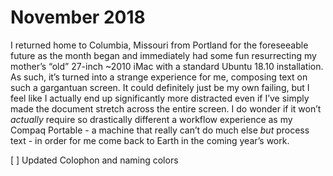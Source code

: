 # November 2018
I returned home to Columbia, Missouri from Portland for the foreseeable future as the month began and immediately had some fun resurrecting my mother’s “old” 27-inch ~2010 iMac with a standard Ubuntu 18.10 installation. As such, it’s turned into a strange experience for me, composing text on such a gargantuan screen. It could definitely just be my own failing, but I feel like I actually end up significantly more distracted even if I’ve simply made the document stretch across the entire screen. I do wonder if it won’t *actually* require so drastically different a workflow experience as my Compaq Portable - a machine that really can’t do much else *but* process text - in order for me come back to Earth in the coming year’s work.

[ ] Updated Colophon and naming colors

